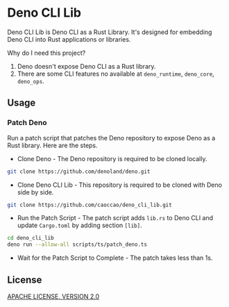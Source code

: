 # Deno CLI Lib

Deno CLI Lib is Deno CLI as a Rust Library. It's designed for embedding Deno CLI into Rust applications or libraries.

Why do I need this project?

1. Deno doesn't expose Deno CLI as a Rust library.
2. There are some CLI features no available at `deno_runtime`, `deno_core`, `deno_ops`.

## Usage

### Patch Deno

Run a patch script that patches the Deno repository to expose Deno as a Rust library. Here are the steps.

- Clone Deno - The Deno repository is required to be cloned locally.

```sh
git clone https://github.com/denoland/deno.git
```

- Clone Deno CLI Lib - This repository is required to be cloned with Deno side by side.

```sh
git clone https://github.com/caoccao/deno_cli_lib.git
```

- Run the Patch Script - The patch script adds `lib.rs` to Deno CLI and update `Cargo.toml` by adding section `[lib]`.

```sh
cd deno_cli_lib
deno run --allow-all scripts/ts/patch_deno.ts
```

- Wait for the Patch Script to Complete - The patch takes less than 1s.

## License

[APACHE LICENSE, VERSION 2.0](LICENSE)
